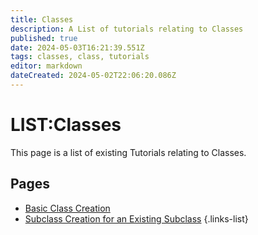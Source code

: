 ```yaml
---
title: Classes
description: A List of tutorials relating to Classes
published: true
date: 2024-05-03T16:21:39.551Z
tags: classes, class, tutorials
editor: markdown
dateCreated: 2024-05-02T22:06:20.086Z
---
```


# LIST:Classes
This page is a list of existing Tutorials relating to Classes.

## Pages
- [Basic Class Creation](Basic-Class-Creation)
- [Subclass Creation for an Existing Subclass](Subclass_Creation_For_An_Existing_Class)
{.links-list}